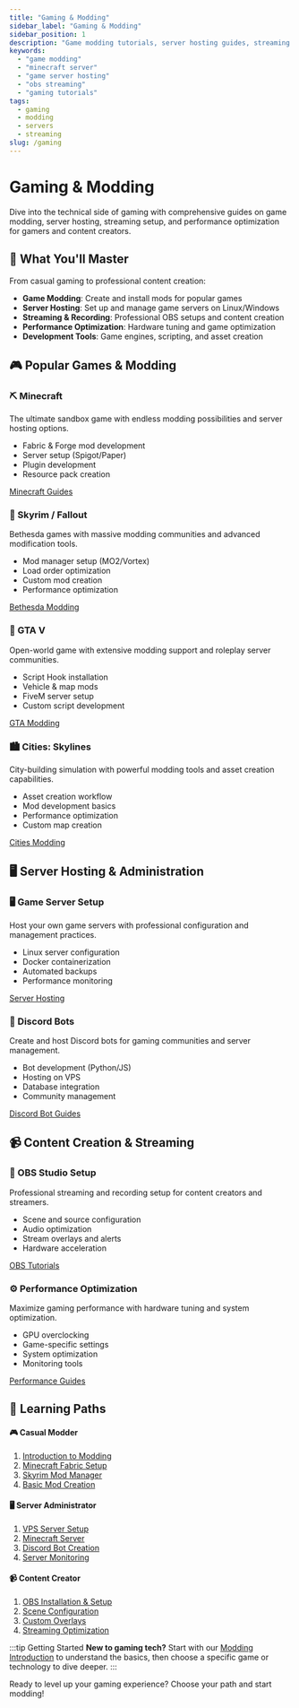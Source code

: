 ```yaml
---
title: "Gaming & Modding"
sidebar_label: "Gaming & Modding"
sidebar_position: 1
description: "Game modding tutorials, server hosting guides, streaming setup, and gaming-related technical content."
keywords:
  - "game modding"
  - "minecraft server"
  - "game server hosting"
  - "obs streaming"
  - "gaming tutorials"
tags:
  - gaming
  - modding
  - servers
  - streaming
slug: /gaming
---
```


# Gaming & Modding

Dive into the technical side of gaming with comprehensive guides on game modding, server hosting, streaming setup, and performance optimization for gamers and content creators.

## 🎯 What You'll Master

From casual gaming to professional content creation:

- **Game Modding**: Create and install mods for popular games
- **Server Hosting**: Set up and manage game servers on Linux/Windows
- **Streaming & Recording**: Professional OBS setups and content creation
- **Performance Optimization**: Hardware tuning and game optimization
- **Development Tools**: Game engines, scripting, and asset creation

## 🎮 Popular Games & Modding

<div className="row">
  <div className="col col--6">
    <div className="card">
      <div className="card__header">
        <h3>⛏️ Minecraft</h3>
      </div>
      <div className="card__body">
        <p>The ultimate sandbox game with endless modding possibilities and server hosting options.</p>
        <ul>
          <li>Fabric & Forge mod development</li>
          <li>Server setup (Spigot/Paper)</li>
          <li>Plugin development</li>
          <li>Resource pack creation</li>
        </ul>
      </div>
      <div className="card__footer">
        <a href="/docs/gaming/minecraft" className="button button--primary button--block">
          Minecraft Guides
        </a>
      </div>
    </div>
  </div>
  
  <div className="col col--6">
    <div className="card">
      <div className="card__header">
        <h3>🏰 Skyrim / Fallout</h3>
      </div>
      <div className="card__body">
        <p>Bethesda games with massive modding communities and advanced modification tools.</p>
        <ul>
          <li>Mod manager setup (MO2/Vortex)</li>
          <li>Load order optimization</li>
          <li>Custom mod creation</li>
          <li>Performance optimization</li>
        </ul>
      </div>
      <div className="card__footer">
        <a href="/docs/gaming/bethesda" className="button button--primary button--block">
          Bethesda Modding
        </a>
      </div>
    </div>
  </div>
</div>

<div className="row">
  <div className="col col--6">
    <div className="card">
      <div className="card__header">
        <h3>🚗 GTA V</h3>
      </div>
      <div className="card__body">
        <p>Open-world game with extensive modding support and roleplay server communities.</p>
        <ul>
          <li>Script Hook installation</li>
          <li>Vehicle & map mods</li>
          <li>FiveM server setup</li>
          <li>Custom script development</li>
        </ul>
      </div>
      <div className="card__footer">
        <a href="/docs/gaming/gta" className="button button--primary button--block">
          GTA Modding
        </a>
      </div>
    </div>
  </div>
  
  <div className="col col--6">
    <div className="card">
      <div className="card__header">
        <h3>🏙️ Cities: Skylines</h3>
      </div>
      <div className="card__body">
        <p>City-building simulation with powerful modding tools and asset creation capabilities.</p>
        <ul>
          <li>Asset creation workflow</li>
          <li>Mod development basics</li>
          <li>Performance optimization</li>
          <li>Custom map creation</li>
        </ul>
      </div>
      <div className="card__footer">
        <a href="/docs/gaming/cities-skylines" className="button button--primary button--block">
          Cities Modding
        </a>
      </div>
    </div>
  </div>
</div>

## 🖥️ Server Hosting & Administration

<div className="row">
  <div className="col col--6">
    <div className="card">
      <div className="card__header">
        <h3>🖥️ Game Server Setup</h3>
      </div>
      <div className="card__body">
        <p>Host your own game servers with professional configuration and management practices.</p>
        <ul>
          <li>Linux server configuration</li>
          <li>Docker containerization</li>
          <li>Automated backups</li>
          <li>Performance monitoring</li>
        </ul>
      </div>
      <div className="card__footer">
        <a href="/docs/gaming/server-hosting" className="button button--primary button--block">
          Server Hosting
        </a>
      </div>
    </div>
  </div>
  
  <div className="col col--6">
    <div className="card">
      <div className="card__header">
        <h3>🤖 Discord Bots</h3>
      </div>
      <div className="card__body">
        <p>Create and host Discord bots for gaming communities and server management.</p>
        <ul>
          <li>Bot development (Python/JS)</li>
          <li>Hosting on VPS</li>
          <li>Database integration</li>
          <li>Community management</li>
        </ul>
      </div>
      <div className="card__footer">
        <a href="/docs/gaming/discord-bots" className="button button--primary button--block">
          Discord Bot Guides
        </a>
      </div>
    </div>
  </div>
</div>

## 📹 Content Creation & Streaming

<div className="row">
  <div className="col col--6">
    <div className="card">
      <div className="card__header">
        <h3>🎥 OBS Studio Setup</h3>
      </div>
      <div className="card__body">
        <p>Professional streaming and recording setup for content creators and streamers.</p>
        <ul>
          <li>Scene and source configuration</li>
          <li>Audio optimization</li>
          <li>Stream overlays and alerts</li>
          <li>Hardware acceleration</li>
        </ul>
      </div>
      <div className="card__footer">
        <a href="/docs/gaming/streaming/obs" className="button button--primary button--block">
          OBS Tutorials
        </a>
      </div>
    </div>
  </div>
  
  <div className="col col--6">
    <div className="card">
      <div className="card__header">
        <h3>⚙️ Performance Optimization</h3>
      </div>
      <div className="card__body">
        <p>Maximize gaming performance with hardware tuning and system optimization.</p>
        <ul>
          <li>GPU overclocking</li>
          <li>Game-specific settings</li>
          <li>System optimization</li>
          <li>Monitoring tools</li>
        </ul>
      </div>
      <div className="card__footer">
        <a href="/docs/gaming/optimization" className="button button--primary button--block">
          Performance Guides
        </a>
      </div>
    </div>
  </div>
</div>

## 🎯 Learning Paths

<div className="row">
  <div className="col col--4">
    <h4>🎮 Casual Modder</h4>
    <ol>
      <li><a href="/docs/gaming/basics/modding-intro">Introduction to Modding</a></li>
      <li><a href="/docs/gaming/minecraft/fabric-setup">Minecraft Fabric Setup</a></li>
      <li><a href="/docs/gaming/skyrim/mod-manager">Skyrim Mod Manager</a></li>
      <li><a href="/docs/gaming/tools/mod-creation">Basic Mod Creation</a></li>
    </ol>
  </div>
  
  <div className="col col--4">
    <h4>🖥️ Server Administrator</h4>
    <ol>
      <li><a href="/docs/gaming/server-hosting/vps-setup">VPS Server Setup</a></li>
      <li><a href="/docs/gaming/minecraft/server-setup">Minecraft Server</a></li>
      <li><a href="/docs/gaming/discord-bots/basic-bot">Discord Bot Creation</a></li>
      <li><a href="/docs/gaming/server-hosting/monitoring">Server Monitoring</a></li>
    </ol>
  </div>
  
  <div className="col col--4">
    <h4>📹 Content Creator</h4>
    <ol>
      <li><a href="/docs/gaming/streaming/obs/setup">OBS Installation & Setup</a></li>
      <li><a href="/docs/gaming/streaming/obs/scenes">Scene Configuration</a></li>
      <li><a href="/docs/gaming/streaming/overlays">Custom Overlays</a></li>
      <li><a href="/docs/gaming/optimization/streaming">Streaming Optimization</a></li>
    </ol>
  </div>
</div>

:::tip Getting Started
**New to gaming tech?** Start with our [Modding Introduction](/docs/gaming/basics/modding-intro) to understand the basics, then choose a specific game or technology to dive deeper.
:::

Ready to level up your gaming experience? Choose your path and start modding!